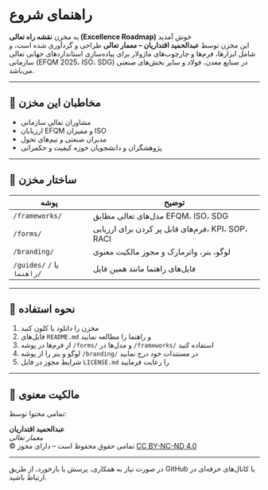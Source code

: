 # راهنمای شروع

به مخزن **نقشه راه تعالی (Excellence Roadmap)** خوش آمدید  
این مخزن توسط **عبدالحمید اقتداریان – معمار تعالی** طراحی و گردآوری شده است، و شامل ابزارها، فرم‌ها و چارچوب‌های ماژولار برای پیاده‌سازی استانداردهای جهانی تعالی سازمانی (EFQM 2025، ISO، SDG) در صنایع معدن، فولاد و سایر بخش‌های صنعتی می‌باشد.

---

## 🔹 مخاطبان این مخزن

- مشاوران تعالی سازمانی  
- ارزیابان EFQM و ممیزان ISO  
- مدیران صنعتی و تیم‌های تحول  
- پژوهشگران و دانشجویان حوزه کیفیت و حکمرانی

---

## 🔹 ساختار مخزن

| پوشه | توضیح |
|------|--------|
| `/frameworks/` | مدل‌های تعالی مطابق EFQM، ISO، SDG |
| `/forms/` | فرم‌های قابل پر کردن برای ارزیابی، KPI، SOP، RACI |
| `/branding/` | لوگو، بنر، واترمارک و مجوز مالکیت معنوی |
| `/guides/` یا `/راهنما/` | فایل‌های راهنما مانند همین فایل |

---

## 🔹 نحوه استفاده

1. مخزن را دانلود یا کلون کنید  
2. فایل‌های `README.md` و راهنما را مطالعه نمایید  
3. از فرم‌ها در پوشه `/forms/` و مدل‌ها در `/frameworks/` استفاده کنید  
4. لوگو و بنر را از پوشه `/branding/` در مستندات خود درج نمایید  
5. شرایط مجوز در فایل `LICENSE.md` را رعایت فرمایید

---

## 🔹 مالکیت معنوی

تمامی محتوا توسط:

**عبدالحمید اقتداریان**  
*معمار تعالی*  
© تمامی حقوق محفوظ است – دارای مجوز [CC BY-NC-ND 4.0](https://creativecommons.org/licenses/by-nc-nd/4.0/)

---

در صورت نیاز به همکاری، پرسش یا بازخورد، از طریق GitHub یا کانال‌های حرفه‌ای در ارتباط باشید.
